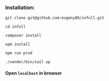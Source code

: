 ### Installation:

```shell
git clone git@github.com:evgeny89/infull.git

cd infull

composer install

npm install

npm run prod

./vendor/bin/sail up
```

#### Open ```localhost``` in browser
